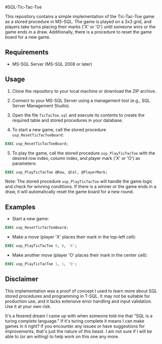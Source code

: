 #SQL-Tic-Tac-Toe

This repository contains a simple implementation of the Tic-Tac-Toe game as a stored procedure in MS-SQL. The game is played on a 3x3 grid, and players take turns placing their marks ('X' or 'O') until someone wins or the game ends in a draw. Additionally, there is a procedure to reset the game board for a new game.

## Requirements

- MS-SQL Server (MS-SQL 2008 or later)

## Usage

1. Clone the repository to your local machine or download the ZIP archive.

2. Connect to your MS-SQL Server using a management tool (e.g., SQL Server Management Studio).

3. Open the file `TicTacToe.sql` and execute its contents to create the required table and stored procedures in your database.

4. To start a new game, call the stored procedure `usp_ResetTicTacToeBoard`:

```sql
EXEC usp_ResetTicTacToeBoard;
```

5. To play the game, call the stored procedure `usp_PlayTicTacToe` with the desired row index, column index, and player mark ('X' or 'O') as parameters:

```sql
EXEC usp_PlayTicTacToe @Row, @Col, @PlayerMark;
```
Note: The stored procedure `usp_PlayTicTacToe` will handle the game logic and check for winning conditions. If there is a winner or the game ends in a draw, it will automatically reset the game board for a new round.

## Examples

* Start a new game:

```sql
EXEC usp_ResetTicTacToeBoard;
```

* Make a move (player 'X' places their mark in the top-left cell):

```sql
EXEC usp_PlayTicTacToe 0, 0, 'X';
```

* Make another move (player 'O' places their mark in the center cell):

```sql
EXEC usp_PlayTicTacToe 1, 1, 'O';
```

## Disclaimer

This implementation was a proof of concept I used to learn more about SQL stored procedures and programming in T-SQL. It may not be suitable for production use, and it lacks extensive error handling and input validation. Use it at your own risk.

It's a fevered dream I came up with when someone told me that "SQL is a turing complete language." If it's turing complete it means I can make games in it right? If you encounter any issues or have suggestions for improvements, that's just the nature of this beast. I am not sure if I will be able to (or am willing) to help work on this one any more.

